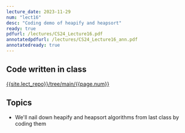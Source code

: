 ```yaml
---
lecture_date: 2023-11-29
num: "lect16"
desc: "Coding demo of heapify and heapsort"
ready: true
pdfurl: /lectures/CS24_Lecture16.pdf
annotatedpdfurl: /lectures/CS24_Lecture16_ann.pdf
annotatedready: true
---
```


## Code written in class

[{{site.lect_repo}}/tree/main/{{page.num}}]({{site.lect_repo}}/tree/main/{{page.num}})


## Topics
* We'll nail down heapify and heapsort algorithms from last class by coding them

